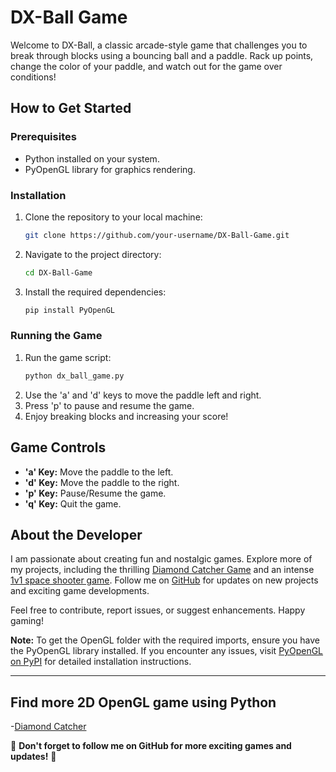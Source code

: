 # DX-Ball Game

Welcome to DX-Ball, a classic arcade-style game that challenges you to break through blocks using a bouncing ball and a paddle. Rack up points, change the color of your paddle, and watch out for the game over conditions!

## How to Get Started

### Prerequisites
- Python installed on your system.
- PyOpenGL library for graphics rendering.

### Installation
1. Clone the repository to your local machine:
    ```bash
    git clone https://github.com/your-username/DX-Ball-Game.git
    ```
2. Navigate to the project directory:
    ```bash
    cd DX-Ball-Game
    ```
3. Install the required dependencies:
    ```bash
    pip install PyOpenGL
    ```

### Running the Game
1. Run the game script:
    ```bash
    python dx_ball_game.py
    ```
2. Use the 'a' and 'd' keys to move the paddle left and right.
3. Press 'p' to pause and resume the game.
4. Enjoy breaking blocks and increasing your score!

## Game Controls
- **'a' Key:** Move the paddle to the left.
- **'d' Key:** Move the paddle to the right.
- **'p' Key:** Pause/Resume the game.
- **'q' Key:** Quit the game.

## About the Developer
I am passionate about creating fun and nostalgic games. Explore more of my projects, including the thrilling [Diamond Catcher Game](https://github.com/Lycanthrope8/Diamond-Catcher-Game) and an intense [1v1 space shooter game](https://github.com/Lycanthrope8/Space-Shooter-1v1). Follow me on [GitHub](https://github.com/Lycanthrope8) for updates on new projects and exciting game developments.

Feel free to contribute, report issues, or suggest enhancements. Happy gaming!

**Note:** To get the OpenGL folder with the required imports, ensure you have the PyOpenGL library installed. If you encounter any issues, visit [PyOpenGL on PyPI](https://pypi.org/project/PyOpenGL/) for detailed installation instructions.

---
## Find more 2D OpenGL game using Python
-[Diamond Catcher](https://github.com/Lycanthrope8/Diamond-Catcher-Game-Python-OpenGL-)

🌟 **Don't forget to follow me on GitHub for more exciting games and updates!** 🌟
